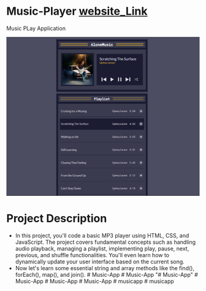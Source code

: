 # Music-Player [website_Link](https://kumarshivam04203.github.io/Music-Player/)
Music PLay Application

![Main Page](music.png)

# Project Description
* In this project, you'll code a basic MP3 player using HTML, CSS, and JavaScript. The project covers fundamental concepts such as handling audio playback, managing a playlist, implementing play, pause, next, previous, and shuffle functionalities. You'll even learn how to dynamically update your user interface based on the current song.
* Now let's learn some essential string and array methods like the find(), forEach(), map(), and join().
#   M u s i c - A p p 
 
 #   M u s i c - A p p 
 
 "# Music-App" 
#   M u s i c - A p p 
 
 #   M u s i c - A p p 
 
 #   M u s i c - A p p 
 
 #   m u s i c a p p 
 
 #   m u s i c a p p 
 
 